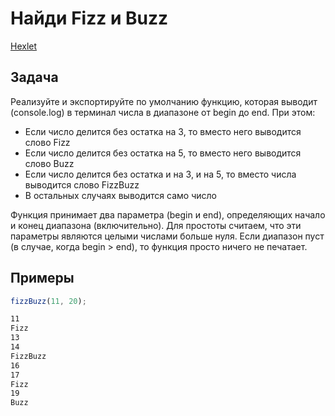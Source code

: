 # Найди Fizz и Buzz

[Hexlet](https://ru.hexlet.io/challenges/intro_to_programming_fizzbuzz_exercise)

## Задача

Реализуйте и экспортируйте по умолчанию функцию, которая выводит (console.log) в терминал числа в диапазоне от begin до end. При этом:

- Если число делится без остатка на 3, то вместо него выводится слово Fizz
- Если число делится без остатка на 5, то вместо него выводится слово Buzz
- Если число делится без остатка и на 3, и на 5, то вместо числа выводится слово FizzBuzz
- В остальных случаях выводится само число

Функция принимает два параметра (begin и end), определяющих начало и конец диапазона (включительно). Для простоты считаем, что эти параметры являются целыми числами больше нуля. Если диапазон пуст (в случае, когда begin > end), то функция просто ничего не печатает.

## Примеры

```js
fizzBuzz(11, 20);
```

```bash
11
Fizz
13
14
FizzBuzz
16
17
Fizz
19
Buzz
```
